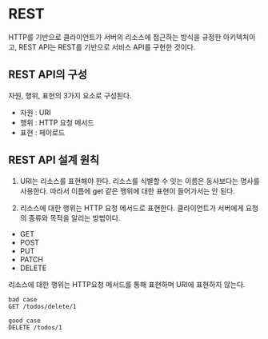 # REST
HTTP를 기반으로 클라이언트가 서버의 리소스에 접근하는 방식을 규정한 아키텍처이고, REST API는 REST를 기반으로 서비스 API를 구현한 것이다.

## REST API의 구성
자원, 행위, 표현의 3가지 요소로 구성된다.

- 자원 : URI
- 행위 : HTTP 요청 메서드
- 표현 : 페이로드



## REST API 설계 원칙
1. URI는 리소스를 표현해야 한다.
리소스를 식별할 수 잇는 이름은 동사보다는 명사를 사용한다. 따라서 이름에 get 같은 행위에 대한 표현이 들어가서는 안 된다.

2. 리소스에 대한 행위는 HTTP 요청 메서드로 표현한다.
클라이언트가 서버에게 요청의 종류와 목적을 알리는 방법이다.

- GET
- POST
- PUT
- PATCH
- DELETE

리소스에 대한 행위는 HTTP요청 메서드를 통해 표현하며 URI에 표현하지 않는다.
```
bad case
GET /todos/delete/1

good case
DELETE /todos/1
```

